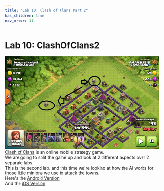 ```yaml
---
title: "Lab 10: Clash of Clans Part 2"
has_children: true
nav_order: 11
---
```


# Lab 10: ClashOfClans2
[![Clash of Clans](images/lab10/clashattack.jpg)](https://youtu.be/rEwqMai4pLE)
[Clash of Clans](https://supercell.com/en/games/clashofclans/) is an online mobile strategy game.\
We are going to split the game up and look at 2 different aspects over 2 separate labs.\
This is the second lab, and this time we're looking at how the AI works for those little minions we use to attack the towns.\
Here's the [Android Version](https://play.google.com/store/apps/details?id=com.supercell.clashofclans&referrer=mat_click_id%3Df6890da7bad79ed3290aa334b12d358d-20141216-1681)\
And the [iOS Version](https://apps.apple.com/app/clash-of-clans/id529479190)

